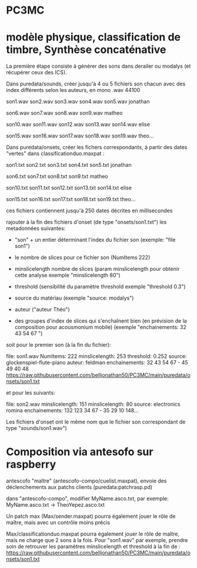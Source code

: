 # PC3MC

# modèle physique, classification de timbre,  Synthèse concaténative

La première étape consiste à générer des sons dans derailer ou modalys (et récupérer ceux des ICS). 

Dans puredata/sounds, créer jusqu'à 4 ou 5 fichiers son chacun avec des index différents selon les auteurs, en mono .wav 44100

son1.wav son2.wav son3.wav son4.wav son5.wav jonathan

son6.wav son7.wav son8.wav son9.wav matheo

son10.wav son11.wav son12.wav son13.wav son14.wav elise

son15.wav son16.wav son17.wav son18.wav son19.wav theo...

Dans puredata/onsets, créer les fichers correspondants, à partir des dates "vertes" dans classificationduo.maxpat :

son1.txt son2.txt son3.txt son4.txt son5.txt jonathan

son6.txt son7.txt son8.txt son9.txt matheo

son10.txt son11.txt son12.txt son13.txt son14.txt elise

son15.txt son16.txt son17.txt son18.txt son19.txt theo...

ces fichiers contiennent jusqu'à 250 dates décrites en millisecondes


rajouter à la fin des fichiers d'onset (de type "onsets/son1.txt")
les metadonnées suivantes:

- "son" + un entier déterminant l'index du fichier son (exemple: "file son1")

- le nombre de slices pour ce fichier son (NumItems 222)

- minslicelength nombre de slices (param minslicelength pour obtenir cette analyse exemple "minslicelength 80")

- threshold (sensibilité du paramètre threshold exemple "threshold 0.3")

- source du matériau (exemple "source: modalys")
- auteur ("auteur Théo")

- des groupes d'index de slices qui s'enchaînent bien (en prévision de la composition pour acousmonium mobile) (exemple "enchainements: 32 43 54 67 ")

soit pour le premier son (à la fin du fichier):

file: son1.wav NumItems: 222 minslicelength:  253 threshold: 0.252 source: glockenspiel-flute-piano auteur: feldman enchainements: 32 43 54 67 - 45 49 40 48
https://raw.githubusercontent.com/belljonathan50/PC3MC/main/puredata/onsets/son1.txt

et pour les suivants:

file: son2.wav minslicelength: 151 minslicelength: 80 source: electronics romina  enchainements: 132 123 34 67 - 35 29 10 148...



Les fichiers d'onset ont le même nom que le fichier son correspondant de type "sounds/son1.wav")

# Composition via antesofo sur raspberry
antescofo "maître" (antescofo-compo/cuelist.maxpat), envoie des déclenchements aux patchs clients (puredata:patchrasp.pd)

dans "antescofo-compo", modifier MyName.asco.txt, par exemple:
MyName.asco.txt -> TheoYepez.asco.txt

Un patch max (Max/sender.maxpat) pourra également jouer le rôle de maître, mais avec un contrôle moins précis

Max/classificationduo.maxpat pourra également jouer le rôle de maître, mais ne charge que 2 sons à la fois. Pour "son1.wav" par exemple, prendre soin de retrouver les paramètres minslicelength et threshold à la fin de : https://raw.githubusercontent.com/belljonathan50/PC3MC/main/puredata/onsets/son1.txt
